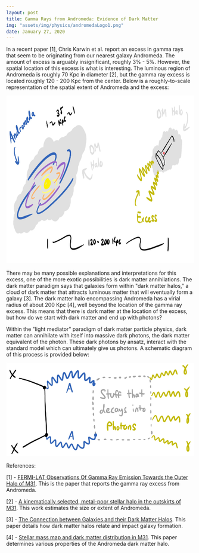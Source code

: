```yaml
---
layout: post
title: Gamma Rays from Andromeda: Evidence of Dark Matter
img: "assets/img/physics/andromedaLogo1.png"
date: January 27, 2020
---
```


In a recent paper [1], Chris Karwin et al. report an excess in gamma rays that seem to be originating from our nearest galaxy Andromeda. The amount of excess is arguably insignificant, roughly 3% - 5%. However, the spatial location of this excess is what is interesting. The luminous region of Andromeda is roughly 70 Kpc in diameter [2], but the gamma ray excess is located roughly 120 - 200 Kpc from the center. Below is a roughly-to-scale representation of the spatial extent of Andromeda and the excess:

<img src = "../assets/img/physics/AndromedaPost_1.png" height = "450">

There may be many possible explanations and interpretations for this excess, one of the more exotic possibilities is dark matter annihilations. The dark matter paradigm says that galaxies form within "dark matter halos," a cloud of dark matter that attracts luminous matter that will eventually form a galaxy [3]. The dark matter halo encompassing Andromeda has a virial radius of about 200 Kpc [4], well beyond the location of the gamma ray excess. This means that there is dark matter at the location of the excess, but how do we start with dark matter and end up with photons?

Within the "light mediator" paradigm of dark matter particle physics, dark matter can annihilate with itself into massive dark photons, the dark matter equivalent of the photon. These dark photons by ansatz, interact with the standard model which can ultimately give us photons. A schematic diagram of this process is provided below:

<img src = "../assets/img/physics/AndromedaPost_2.png" height = "250">

References:

[1] - [FERMI-LAT Observations Of Gamma Ray Emission Towards the Outer Halo of M31](https://arxiv.org/abs/1903.10533v2). This is the paper that reports the gamma ray excess from Andromeda.

[2] - [A kinematically selected, metal-poor stellar halo in the outskirts of M31](https://arxiv.org/abs/astro-ph/0602604). This work estimates the size or extent of Andromeda.

[3] - [The Connection between Galaxies and their Dark Matter Halos](https://arxiv.org/abs/1804.03097). This paper details how dark matter halos relate and impact galaxy formation. 

[4] - [Stellar mass map and dark matter distribution in M31](https://arxiv.org/abs/1208.5712). This paper determines various properties of the Andromeda dark matter halo.
